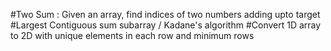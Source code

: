 #Two Sum : Given an array, find indices of two numbers adding upto target
#Largest Contiguous sum subarray / Kadane's algorithm 
#Convert 1D array to 2D with unique elements in each row and minimum rows
